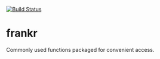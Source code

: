 [![Build Status](https://travis-ci.org/frankfarach/frankr.svg?branch=master)](https://travis-ci.org/frankfarach/frankr)

# frankr
Commonly used functions packaged for convenient access.
